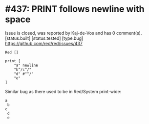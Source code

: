 
#437: PRINT follows newline with space
================================================================================
Issue is closed, was reported by Kaj-de-Vos and has 0 comment(s).
[status.built] [status.tested] [type.bug]
<https://github.com/red/red/issues/437>

```
Red []

print [
    "a" newline
    "b^/c^/"
    "d" #"^/"
    "e"
]
```

Similar bug as there used to be in Red/System print-wide:

```
a 
 b
c
 d 
 e
```



